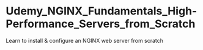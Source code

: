 # Udemy_NGINX_Fundamentals_High-Performance_Servers_from_Scratch
Learn to install &amp; configure an NGINX web server from scratch
